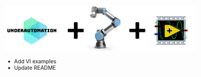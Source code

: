 [![UnderAutomation Universal Robots communication SDK](https://raw.githubusercontent.com/underautomation/UniversalRobots.vi/refs/heads/main/.github/assets/banner.png)](https://underautomation.com)

- Add VI examples
- Update README
